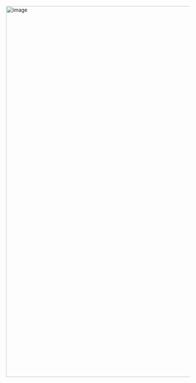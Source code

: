 

<img width="1015" alt="image" src="https://github.com/git-thaitech/design-patterns/assets/72333463/0c35f69d-6d93-4705-944b-9b912b2a25be">
